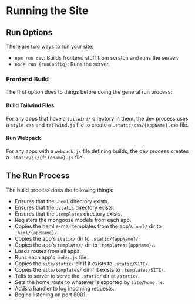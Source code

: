 
# Running the Site #

## Run Options #

There are two ways to run your site:

* `npm run dev`: Builds frontend stuff from scratch and runs the server.
* `node run {runConfig}`: Runs the server.

### Frontend Build #

The first option does to things before doing the general run process:

#### Build Tailwind Files #

For any apps that have a `tailwind/` directory in them, the dev process uses
a `style.css` and `tailwind.js` file to create a `.static/css/{appName}.css`
file.

#### Run Webpack #

For any apps with a `webpack.js` file defining builds, the dev process creates
a `.static/js/{filename}.js` file.

## The Run Process #

The build process does the following things:

* Ensures that the `.heml` directory exists.
* Ensures that the `.static` directory exists.
* Ensures that the `.templates` directory exists.
* Registers the mongoose models from each app.
* Copies the heml e-mail templates from the app's `heml/` dir to `.heml/{appName}/`.
* Copies the app's `static/` dir to `.static/{appName}/`.
* Copies the app's `templates/` dir to `.templates/{appName}/`.
* Loads routes from all apps.
* Runs each app's `index.js` file.
* Copies the `site/static/` dir if it exists to `.static/SITE/`.
* Copies the `site/templates/` dir if it exists to `.templates/SITE/`.
* Tells to server to serve the `.static/` dir at `/static/`.
* Sets the home route to whatever is exported by `site/home.js`.
* Adds a handler to log incoming requests.
* Begins listening on port 8001.
